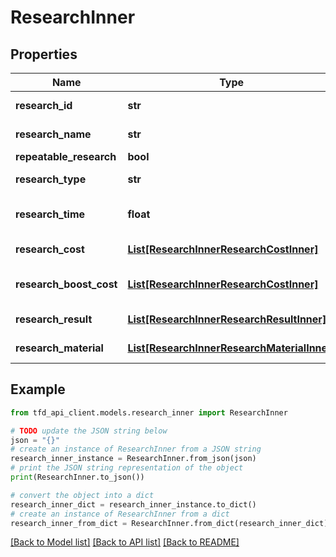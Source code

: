 # ResearchInner


## Properties

Name | Type | Description | Notes
------------ | ------------- | ------------- | -------------
**research_id** | **str** | Research identifier | [optional] 
**research_name** | **str** | Research name | [optional] 
**repeatable_research** | **bool** | Repeatable | [optional] 
**research_type** | **str** | Research type | [optional] 
**research_time** | **float** | Research time (seconds) | [optional] 
**research_cost** | [**List[ResearchInnerResearchCostInner]**](ResearchInnerResearchCostInner.md) | Research cost | [optional] 
**research_boost_cost** | [**List[ResearchInnerResearchCostInner]**](ResearchInnerResearchCostInner.md) | Boost Research Cost | [optional] 
**research_result** | [**List[ResearchInnerResearchResultInner]**](ResearchInnerResearchResultInner.md) | Research result | [optional] 
**research_material** | [**List[ResearchInnerResearchMaterialInner]**](ResearchInnerResearchMaterialInner.md) | Research materials | [optional] 

## Example

```python
from tfd_api_client.models.research_inner import ResearchInner

# TODO update the JSON string below
json = "{}"
# create an instance of ResearchInner from a JSON string
research_inner_instance = ResearchInner.from_json(json)
# print the JSON string representation of the object
print(ResearchInner.to_json())

# convert the object into a dict
research_inner_dict = research_inner_instance.to_dict()
# create an instance of ResearchInner from a dict
research_inner_from_dict = ResearchInner.from_dict(research_inner_dict)
```
[[Back to Model list]](../README.md#documentation-for-models) [[Back to API list]](../README.md#documentation-for-api-endpoints) [[Back to README]](../README.md)


